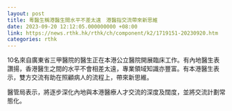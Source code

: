```yaml
---
layout: post
title: 粵醫生稱港醫生間水平不差太遠　港醫指交流帶來新思維
date: 2023-09-20 12:12:05.000000000 +08:00
link: https://news.rthk.hk/rthk/ch/component/k2/1719151-20230920.htm
categories: rthk
---
```


10名來自廣東省三甲醫院的醫生正在本港公立醫院開展臨床工作。有內地醫生表讚揚，香港醫生之間的水平不會相差太遠，專業領域知識亦豐富。有本港醫生表示，雙方交流有助在照顧病人的流程上，帶來新思維。

醫管局表示，將逐步深化內地與本港醫療人才交流的深度及闊度，並將交流計劃常態化。
